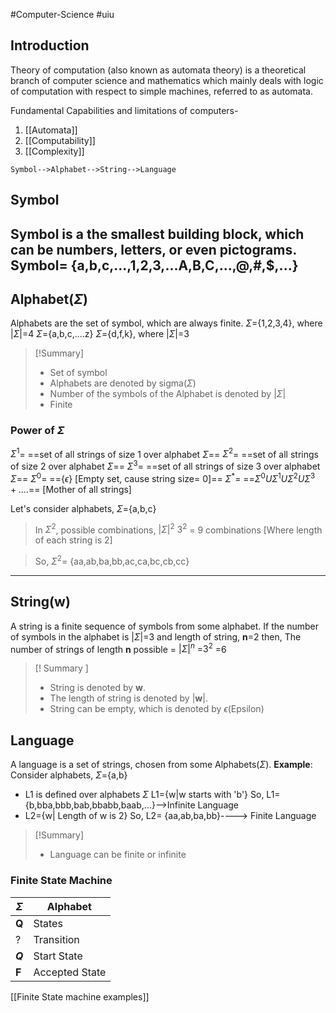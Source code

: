 #Computer-Science #uiu 
## Introduction
Theory of computation (also known as automata theory) is a theoretical branch of computer science and mathematics which mainly deals with logic of computation with respect to simple machines, referred to as automata.

Fundamental Capabilities and limitations of computers-
1. [[Automata]]
2. [[Computability]]
3. [[Complexity]]

``Symbol-->Alphabet-->String-->Language
``

## Symbol
Symbol is a the smallest building block, which can be numbers, letters, or even pictograms.
**Symbol**= {a,b,c,...,1,2,3,...A,B,C,...,@,#,$,...}
---
## Alphabet($\Sigma$)
Alphabets are the set of symbol, which are always finite.
$\Sigma$={1,2,3,4}, where |$\Sigma$|=4
$\Sigma$={a,b,c,....z}
$\Sigma$={d,f,k}, where |$\Sigma$|=3
> [!Summary]
>- Set of symbol
>- Alphabets are denoted by sigma($\Sigma$)
>- Number of the symbols of the Alphabet is denoted by |$\Sigma$|
>- Finite
### Power of $\Sigma$
$\Sigma^1$= ==set of all strings of size 1 over alphabet $\Sigma$==	
$\Sigma^2$= ==set of all strings of size 2 over alphabet $\Sigma$==	
$\Sigma^3$= ==set of all strings of size 3 over alphabet $\Sigma$==	
$\Sigma^0$= =={$\epsilon$} [Empty set, cause string size= 0]==
$\Sigma^*$= ==$\Sigma^0U\Sigma^1U\Sigma^2U\Sigma^3+....$== [Mother of all strings]

Let's consider alphabets,
$\Sigma$={a,b,c}
>In $\Sigma^2$, possible combinations,
>$|\Sigma|^2$
>$3^2$ = 9 combinations [Where length of each string is 2]

>So,
>$\Sigma^2$= {aa,ab,ba,bb,ac,ca,bc,cb,cc}
---
## String(**w**)
A string is a finite sequence of symbols from some alphabet. 
If the number of symbols in the alphabet is |$\Sigma$|=3 and length of string, **n**=2 then,
The number of strings of length **n** possible = $|\Sigma|^n$
=$3^2$ =6
>[! Summary ]
>- String is denoted by **w**.
>- The length of string is denoted by |**w**|.
>- String can be empty, which is denoted by $\epsilon$(Epsilon)
## Language
A language is a set of strings, chosen from some Alphabets($\Sigma$).
**Example**:
Consider alphabets, $\Sigma$={a,b}
- L1 is defined over alphabets $\Sigma$
  L1={w|w starts with 'b'}
   So, L1={b,bba,bbb,bab,bbabb,baab,...}-->Infinite Language
- L2={w| Length of w is 2}
  So, L2= {aa,ab,ba,bb}----> Finite Language
> [!Summary]
>- Language can be finite or infinite
### Finite State Machine
|$\Sigma$|Alphabet|
|--------|----------|
| **Q**|States |
|$?$|Transition|
|**$Q$**|Start State|
|**F**|Accepted State|

[[Finite State machine examples]]
